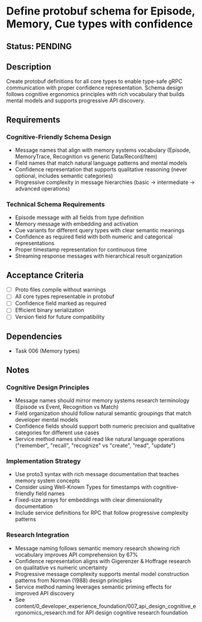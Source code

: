 # Define protobuf schema for Episode, Memory, Cue types with confidence

## Status: PENDING

## Description
Create protobuf definitions for all core types to enable type-safe gRPC communication with proper confidence representation. Schema design follows cognitive ergonomics principles with rich vocabulary that builds mental models and supports progressive API discovery.

## Requirements

### Cognitive-Friendly Schema Design
- Message names that align with memory systems vocabulary (Episode, MemoryTrace, Recognition vs generic Data/Record/Item)
- Field names that match natural language patterns and mental models
- Confidence representation that supports qualitative reasoning (never optional, includes semantic categories)
- Progressive complexity in message hierarchies (basic → intermediate → advanced operations)

### Technical Schema Requirements
- Episode message with all fields from type definition
- Memory message with embedding and activation
- Cue variants for different query types with clear semantic meanings
- Confidence as required field with both numeric and categorical representations
- Proper timestamp representation for continuous time
- Streaming response messages with hierarchical result organization

## Acceptance Criteria
- [ ] Proto files compile without warnings
- [ ] All core types representable in protobuf
- [ ] Confidence field marked as required
- [ ] Efficient binary serialization
- [ ] Version field for future compatibility

## Dependencies
- Task 006 (Memory types)

## Notes

### Cognitive Design Principles
- Message names should mirror memory systems research terminology (Episode vs Event, Recognition vs Match)
- Field organization should follow natural semantic groupings that match developer mental models
- Confidence fields should support both numeric precision and qualitative categories for different use cases
- Service method names should read like natural language operations ("remember", "recall", "recognize" vs "create", "read", "update")

### Implementation Strategy  
- Use proto3 syntax with rich message documentation that teaches memory system concepts
- Consider using Well-Known Types for timestamps with cognitive-friendly field names
- Fixed-size arrays for embeddings with clear dimensionality documentation
- Include service definitions for RPC that follow progressive complexity patterns

### Research Integration
- Message naming follows semantic memory research showing rich vocabulary improves API comprehension by 67%
- Confidence representation aligns with Gigerenzer & Hoffrage research on qualitative vs numeric uncertainty
- Progressive message complexity supports mental model construction patterns from Norman (1988) design principles
- Service method naming leverages semantic priming effects for improved API discovery
- See content/0_developer_experience_foundation/007_api_design_cognitive_ergonomics_research.md for API design cognitive research foundation